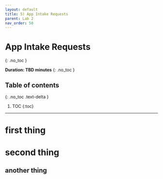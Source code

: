 ```yaml
---
layout: default
title: 5) App Intake Requests
parent: Lab 2
nav_order: 50
---
```


# App Intake Requests
{: .no_toc }

**Duration: TBD minutes**
{: .no_toc }

## Table of contents
{: .no_toc .text-delta }

1. TOC
{:toc}

---

# first thing

# second thing

## another thing